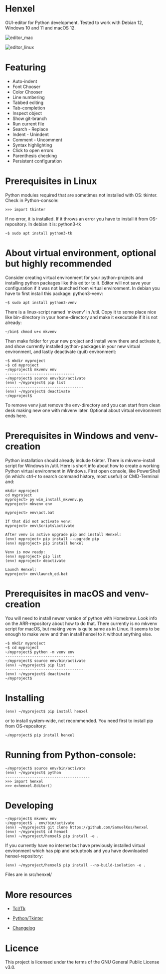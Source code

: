 # Henxel
GUI-editor for Python development. Tested to work with Debian 12, Windows 10 and 11 and macOS 12.

![editor_mac](pics/editor_macOS.png)

![editor_linux](pics/editor_linux.png)

# Featuring
* Auto-indent
* Font Chooser
* Color Chooser
* Line numbering
* Tabbed editing
* Tab-completion
* Inspect object
* Show git-branch
* Run current file
* Search - Replace
* Indent - Unindent
* Comment - Uncomment
* Syntax highlighting
* Click to open errors
* Parenthesis checking
* Persistent configuration


# Prerequisites in Linux
Python modules required that are sometimes not installed with OS: tkinter. Check in Python-console:

```console
>>> import tkinter
```

If no error, it is installed. If it throws an error you have to install it from OS-repository. In debian it is: python3-tk

```console
~$ sudo apt install python3-tk
```

# About virtual environment, optional but highly recommended
Consider creating virtual environment for your python-projects and installing python packages like this editor to it. Editor will not save your configuration if it was not launched from virtual environment. In debian you have to first install this package: python3-venv:

```console
~$ sudo apt install python3-venv
```

There is a linux-script named 'mkvenv' in /util. Copy it to some place nice like bin-directory in your home-directory and make it executable if it is not already:

```console
~/bin$ chmod u+x mkvenv
```

Then make folder for your new project and install venv there and activate it, and show currently installed python-packages in your new virtual environment, and lastly deactivate (quit) environment:

```console
~$ mkdir myproject
~$ cd myproject
~/myproject$ mkvenv env
-------------------------------
~/myproject$ source env/bin/activate
(env) ~/myproject$ pip list
-----------------------------------
(env) ~/myproject$ deactivate
~/myproject$
```

To remove venv just remove the env-directory and you can start from clean desk making new one with mkvenv later. Optional about virtual environment ends here.

# Prerequisites in Windows and venv-creation
Python installation should already include tkinter. There is
mkvenv-install script for Windows in /util. Here is short info about how to
create a working Python virtual environment in Windows. First open console, like
PowerShell (in which: ctrl-r to search command history, most useful) or CMD-Terminal and:

```console
mkdir myproject
cd myproject
myproject> py win_install_mkvenv.py
myproject> mkvenv env

myproject> env\act.bat

If that did not activate venv:
myproject> env\Scripts\activate

After venv is active upgrade pip and install Henxel:
(env) myproject> pip install --upgrade pip
(env) myproject> pip install henxel

Venv is now ready:
(env) myproject> pip list
(env) myproject> deactivate

Launch Henxel:
myproject> env\launch_ed.bat
```


# Prerequisites in macOS and venv-creation
You will need to install newer version of python with Homebrew. Look info on the ARR-repository
about how to do that. There currently is no mkvenv script for macOS,
but making venv is quite same as in Linux. It seems to be enough to make venv
and then install henxel to it without anything else.

```console
~$ mkdir myproject
~$ cd myproject
~/myproject$ python -m venv env
-------------------------------
~/myproject$ source env/bin/activate
(env) ~/myproject$ pip list
-----------------------------------
(env) ~/myproject$ deactivate
~/myproject$
```



# Installing
```console
(env) ~/myproject$ pip install henxel
```

or to install system-wide, not recommended. You need first to install pip from OS-repository:

```console
~/myproject$ pip install henxel
```


# Running from Python-console:

```console
~/myproject$ source env/bin/activate
(env) ~/myproject$ python
--------------------------------------
>>> import henxel
>>> e=henxel.Editor()
```

# Developing

```console
~/myproject$ mkvenv env
~/myproject$ . env/bin/activate
(env) ~/myproject$ git clone https://github.com/SamuelKos/henxel
(env) ~/myproject$ cd henxel
(env) ~/myproject/henxel$ pip install -e .
```

If you currently have no internet but have previously installed virtual environment which has pip and setuptools and you have downloaded henxel-repository:

```console
(env) ~/myproject/henxel$ pip install --no-build-isolation -e .
```

Files are in src/henxel/


# More resources
* [Tcl/Tk](https://tcl.tk/man/tcl9.0/TkCmd/index.html)

* [Python/Tkinter](https://docs.python.org/3/library/tkinter.html)

* [Changelog](https://github.com/SamuelKos/henxel/blob/main/CHANGELOG)

# Licence
This project is licensed under the terms of the GNU General Public License v3.0.
